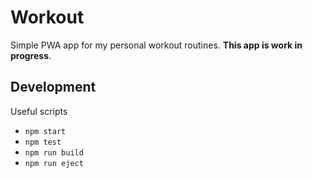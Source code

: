 # Workout

Simple PWA app for my personal workout routines. __This app is work in progress__.

## Development

Useful scripts

* `npm start`
* `npm test`
* `npm run build`
* `npm run eject`
